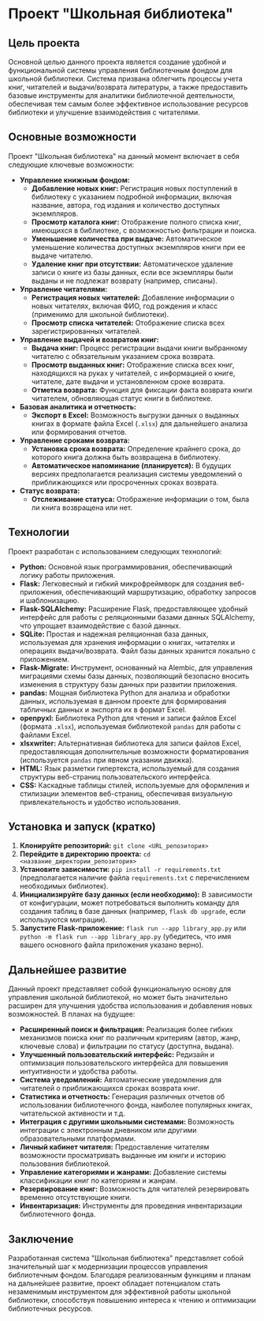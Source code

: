 # Проект "Школьная библиотека"

## Цель проекта

Основной целью данного проекта является создание удобной и функциональной системы управления библиотечным фондом для школьной библиотеки. Система призвана облегчить процессы учета книг, читателей и выдачи/возврата литературы, а также предоставить базовые инструменты для аналитики библиотечной деятельности, обеспечивая тем самым более эффективное использование ресурсов библиотеки и улучшение взаимодействия с читателями.

## Основные возможности

Проект "Школьная библиотека" на данный момент включает в себя следующие ключевые возможности:

* **Управление книжным фондом:**
    * **Добавление новых книг:** Регистрация новых поступлений в библиотеку с указанием подробной информации, включая название, автора, год издания и количество доступных экземпляров.
    * **Просмотр каталога книг:** Отображение полного списка книг, имеющихся в библиотеке, с возможностью фильтрации и поиска.
    * **Уменьшение количества при выдаче:** Автоматическое уменьшение количества доступных экземпляров книги при ее выдаче читателю.
    * **Удаление книг при отсутствии:** Автоматическое удаление записи о книге из базы данных, если все экземпляры были выданы и не подлежат возврату (например, списаны).
* **Управление читателями:**
    * **Регистрация новых читателей:** Добавление информации о новых читателях, включая ФИО, год рождения и класс (применимо для школьной библиотеки).
    * **Просмотр списка читателей:** Отображение списка всех зарегистрированных читателей.
* **Управление выдачей и возвратом книг:**
    * **Выдача книг:** Процесс регистрации выдачи книги выбранному читателю с обязательным указанием срока возврата.
    * **Просмотр выданных книг:** Отображение списка всех книг, находящихся на руках у читателей, с информацией о книге, читателе, дате выдачи и установленном сроке возврата.
    * **Отметка возврата:** Функция для фиксации факта возврата книги читателем, обновляющая статус книги в библиотеке.
* **Базовая аналитика и отчетность:**
    * **Экспорт в Excel:** Возможность выгрузки данных о выданных книгах в формате файла Excel (`.xlsx`) для дальнейшего анализа или формирования отчетов.
* **Управление сроками возврата:**
    * **Установка срока возврата:** Определение крайнего срока, до которого книга должна быть возвращена в библиотеку.
    * **Автоматическое напоминание (планируется):** В будущих версиях предполагается реализация системы уведомлений о приближающихся или просроченных сроках возврата.
* **Статус возврата:**
    * **Отслеживание статуса:** Отображение информации о том, была ли книга возвращена или нет.

## Технологии

Проект разработан с использованием следующих технологий:

* **Python:** Основной язык программирования, обеспечивающий логику работы приложения.
* **Flask:** Легковесный и гибкий микрофреймворк для создания веб-приложения, обеспечивающий маршрутизацию, обработку запросов и шаблонизацию.
* **Flask-SQLAlchemy:** Расширение Flask, предоставляющее удобный интерфейс для работы с реляционными базами данных SQLAlchemy, что упрощает взаимодействие с базой данных.
* **SQLite:** Простая и надежная реляционная база данных, используемая для хранения информации о книгах, читателях и операциях выдачи/возврата. Файл базы данных хранится локально с приложением.
* **Flask-Migrate:** Инструмент, основанный на Alembic, для управления миграциями схемы базы данных, позволяющий безопасно вносить изменения в структуру базы данных при развитии приложения.
* **pandas:** Мощная библиотека Python для анализа и обработки данных, используемая в данном проекте для формирования табличных данных и экспорта их в формат Excel.
* **openpyxl:** Библиотека Python для чтения и записи файлов Excel (формата `.xlsx`), используемая библиотекой `pandas` для работы с файлами Excel.
* **xlsxwriter:** Альтернативная библиотека для записи файлов Excel, предоставляющая дополнительные возможности форматирования (используется `pandas` при явном указании движка).
* **HTML:** Язык разметки гипертекста, используемый для создания структуры веб-страниц пользовательского интерфейса.
* **CSS:** Каскадные таблицы стилей, используемые для оформления и стилизации элементов веб-страниц, обеспечивая визуальную привлекательность и удобство использования.

## Установка и запуск (кратко)

1.  **Клонируйте репозиторий:** `git clone <URL_репозитория>`
2.  **Перейдите в директорию проекта:** `cd <название_директории_репозитория>`
3.  **Установите зависимости:** `pip install -r requirements.txt` (предполагается наличие файла `requirements.txt` с перечислением необходимых библиотек).
4.  **Инициализируйте базу данных (если необходимо):** В зависимости от конфигурации, может потребоваться выполнить команду для создания таблиц в базе данных (например, `flask db upgrade`, если используются миграции).
5.  **Запустите Flask-приложение:** `flask run --app library_app.py` или `python -m flask run --app library_app.py` (убедитесь, что имя вашего основного файла приложения указано верно).

## Дальнейшее развитие

Данный проект представляет собой функциональную основу для управления школьной библиотекой, но может быть значительно расширен для улучшения удобства использования и добавления новых возможностей. В планах на будущее:

* **Расширенный поиск и фильтрация:** Реализация более гибких механизмов поиска книг по различным критериям (автор, жанр, ключевые слова) и фильтрации по статусу (доступна, выдана).
* **Улучшенный пользовательский интерфейс:** Редизайн и оптимизация пользовательского интерфейса для повышения интуитивности и удобства работы.
* **Система уведомлений:** Автоматические уведомления для читателей о приближающихся сроках возврата книг.
* **Статистика и отчетность:** Генерация различных отчетов об использовании библиотечного фонда, наиболее популярных книгах, читательской активности и т.д.
* **Интеграция с другими школьными системами:** Возможность интеграции с электронным дневником или другими образовательными платформами.
* **Личный кабинет читателя:** Предоставление читателям возможности просматривать выданные им книги и историю пользования библиотекой.
* **Управление категориями и жанрами:** Добавление системы классификации книг по категориям и жанрам.
* **Резервирование книг:** Возможность для читателей резервировать временно отсутствующие книги.
* **Инвентаризация:** Инструменты для проведения инвентаризации библиотечного фонда.

## Заключение

Разработанная система "Школьная библиотека" представляет собой значительный шаг к модернизации процессов управления библиотечным фондом. Благодаря реализованным функциям и планам на дальнейшее развитие, проект обладает потенциалом стать незаменимым инструментом для эффективной работы школьной библиотеки, способствуя повышению интереса к чтению и оптимизации библиотечных ресурсов.
